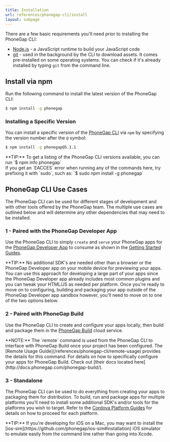 ```yaml
---
title: Installation
url: references/phonegap-cli/install
layout: subpage
---
```


There are a few basic requirements you'll need prior to installing the PhoneGap CLI:

- [Node.js](http://nodejs.org/) - a JavaScript runtime to build your JavaScript code
- [git](http://git-scm.com) - used in the background by the CLI to download assets. It comes pre-installed on some operating systems. You can check if it's already installed by typing `git` from the command line.

## Install via npm

Run the following command to install the latest version of the PhoneGap CLI:

```bash
$ npm install -g phonegap
```

### Installing a Specific Version

You can install a specific version of the [PhoneGap CLI](https://www.npmjs.com/package/phonegap) via `npm` by specifying the version number after the `@` symbol:

```bash
$ npm install -g phonegap@5.1.1
```

<div class="alert--tip">**TIP:** To get a listing of the PhoneGap CLI versions available, you can run `$ npm info phonegap`</div>

<div class="alert--warning">If you get an `EACCES` error when running any of the commands here, try prefixing it with `sudo`, such as: `$ sudo npm install -g phonegap` </div>

## PhoneGap CLI Use Cases

The PhoneGap CLI can be used for different stages of development and with other tools offered by the PhoneGap team. The multiple use cases are outlined below and will determine any other dependencies that may need to be installed.

### 1 - Paired with the PhoneGap Developer App

Use the PhoneGap CLI to simply `create` and `serve` your PhoneGap apps for the [PhoneGap Developer App](/references/developer-app) to consume as shown in the [Getting Started Guides](/getting-started/3-create-your-app/cli).

<div class="alert--tip">**TIP:** No additional SDK's are needed other than a browser or the PhoneGap Developer app on your mobile device for previewing your apps. You can use this approach for developing a large part of your apps since the PhoneGap Developer app already includes most common plugins and you can tweak your HTML/JS as needed per platform. Once you're ready to move on to configuring, building and packaging your app outside of the PhoneGap Developer app sandbox however, you'll need to move on to one of the two options below.</div>

### 2 - Paired with PhoneGap Build

Use the PhoneGap CLI to create and configure your apps locally, then build and package them in the [PhoneGap Build](http://build.phonegap.com) cloud service.

 <div class="alert--info">**NOTE:** The `remote` command is used from the PhoneGap CLI to interface with PhoneGap Build once your project has been configured. The [Remote Usage Guide](/references/phonegap-cli/remote-usage) provides the details for this command. For details on how to specifically configure your apps for PhoneGap Build. Check out [their docs located here](http://docs.phonegap.com/phonegap-build/).</div>

### 3 - Standalone

The PhoneGap CLI can be used to do everything from creating your apps to packaging them for distribution. To build, run and package apps for multiple platforms you'll need to install some additional SDK's and/or tools for the platforms you wish to target. Refer to the [Cordova Platform Guides](http://cordova.apache.org/docs/en/edge/index.html) for details on how to proceed for each platform.

<div class="alert--tip">**TIP:** If you're developing for iOS on a Mac, you may want to install the [ios-sim](https://github.com/phonegap/ios-sim#installation) iOS simulator to emulate easily from the command line rather than going into Xcode.</div>
